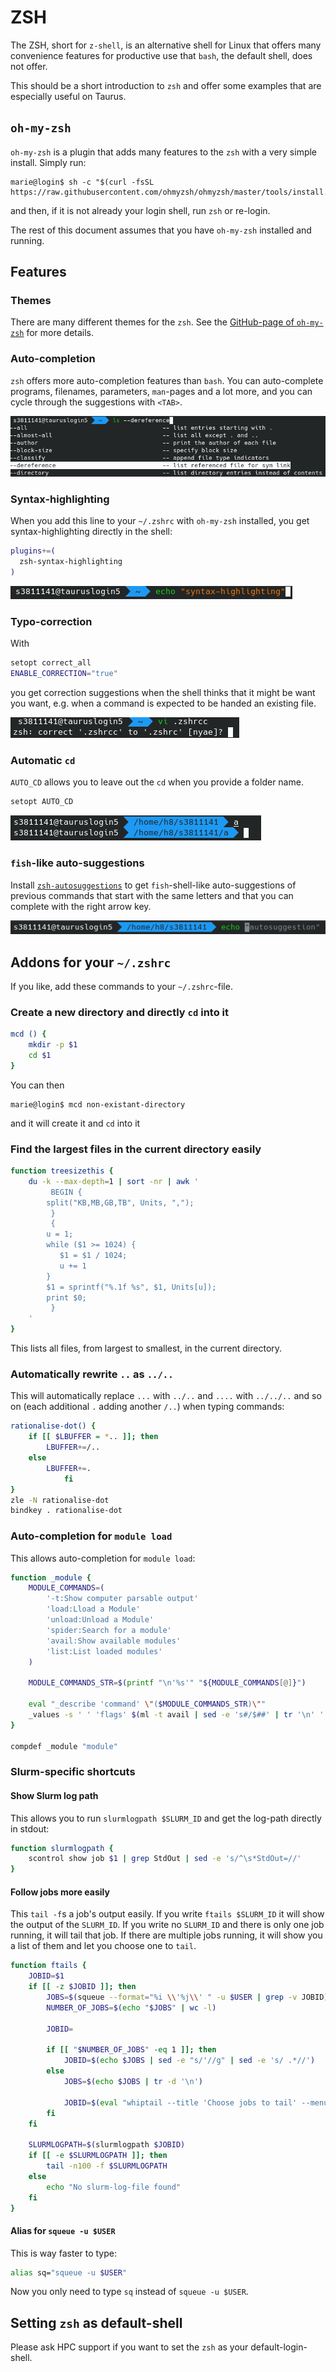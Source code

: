 # ZSH

The ZSH, short for `z-shell`, is an alternative shell for Linux that offers many convenience features
for productive use that `bash`, the default shell, does not offer.

This should be a short introduction to `zsh` and offer some examples that are especially useful on Taurus.

## `oh-my-zsh`

`oh-my-zsh` is a plugin that adds many features to the `zsh` with a very simple install. Simply run:

```
marie@login$ sh -c "$(curl -fsSL https://raw.githubusercontent.com/ohmyzsh/ohmyzsh/master/tools/install.sh)"
```

and then, if it is not already your login shell, run `zsh` or re-login.

The rest of this document assumes that you have `oh-my-zsh` installed and running.

## Features

### Themes

There are many different themes for the `zsh`. See the [GitHub-page of `oh-my-zsh`](https://github.com/ohmyzsh/ohmyzsh) for
more details.

### Auto-completion

`zsh` offers more auto-completion features than `bash`. You can auto-complete programs, filenames, parameters,
`man`-pages and a lot more, and you can cycle through the suggestions with `<TAB>`.

![Cycling through auto-completion for parameter names](misc/zsh_autocomplete_parameters.png)

### Syntax-highlighting

When you add this line to your `~/.zshrc` with `oh-my-zsh` installed, you get syntax-highlighting directly
in the shell:

```bash
plugins+=(
  zsh-syntax-highlighting
)
```

![Syntax-highlighting directly in the shell](misc/zsh_syntax_highlighting.png)

### Typo-correction

With

```bash
setopt correct_all
ENABLE_CORRECTION="true"
```

you get correction suggestions when the shell thinks that it might be want you want, e.g. when a command
is expected to be handed an existing file.


![Correction suggestion](misc/zsh_typo.png)

### Automatic `cd`

`AUTO_CD` allows you to leave out the `cd` when you provide a folder name.

```bash
setopt AUTO_CD
```

![Automatic cd](misc/zsh_autocd.png)


### `fish`-like auto-suggestions

Install [`zsh-autosuggestions`](https://github.com/zsh-users/zsh-autosuggestions) to get `fish`-shell-like
auto-suggestions  of previous commands that start with the same letters and that you can complete with the right
arrow key.

![Auto-suggestion](misc/zsh_autosuggestion.png)

## Addons for your `~/.zshrc`

If you like, add these commands to your `~/.zshrc`-file.



### Create a new directory and directly `cd` into it

```bash
mcd () {
    mkdir -p $1
    cd $1
}
```

You can then

```
marie@login$ mcd non-existant-directory
```

and it will create it and `cd` into it

### Find the largest files in the current directory easily

```bash
function treesizethis {
    du -k --max-depth=1 | sort -nr | awk '
         BEGIN {
        split("KB,MB,GB,TB", Units, ",");
         }
         {
        u = 1;
        while ($1 >= 1024) {
           $1 = $1 / 1024;
           u += 1
        }
        $1 = sprintf("%.1f %s", $1, Units[u]);
        print $0;
         }
    '
}
```

This lists all files, from largest to smallest, in the current directory.

### Automatically rewrite `..` as `../..`

This will automatically replace `...` with `../..` and `....` with `../../..` and so on (each additional `.`
adding another `/..`) when typing commands:

``` bash
rationalise-dot() {
    if [[ $LBUFFER = *.. ]]; then
        LBUFFER+=/..
    else
        LBUFFER+=.
            fi
}
zle -N rationalise-dot
bindkey . rationalise-dot
```

### Auto-completion for `module load`

This allows auto-completion for `module load`:

```bash
function _module {
    MODULE_COMMANDS=(
        '-t:Show computer parsable output'
        'load:Lload a Module'
        'unload:Unload a Module'
        'spider:Search for a module'
        'avail:Show available modules'
        'list:List loaded modules'
    )

    MODULE_COMMANDS_STR=$(printf "\n'%s'" "${MODULE_COMMANDS[@]}")

    eval "_describe 'command' \"($MODULE_COMMANDS_STR)\""
    _values -s ' ' 'flags' $(ml -t avail | sed -e 's#/$##' | tr '\n' ' ')
}

compdef _module "module"
```

### Slurm-specific shortcuts

#### Show Slurm log path

This allows you to run `slurmlogpath $SLURM_ID` and get the log-path directly in stdout:

```bash
function slurmlogpath {
    scontrol show job $1 | grep StdOut | sed -e 's/^\s*StdOut=//'
}
```

#### Follow jobs more easily

This `tail -f`s a job's output easily. If you write `ftails $SLURM_ID` it will show the output of the
`SLURM_ID`. If you write no `SLURM_ID` and there is only one job running, it will tail that job.
If there are multiple jobs running, it will show you a list of them and let you choose one to `tail`.

```bash
function ftails {
    JOBID=$1
    if [[ -z $JOBID ]]; then
        JOBS=$(squeue --format="%i \\'%j\\' " -u $USER | grep -v JOBID)
        NUMBER_OF_JOBS=$(echo "$JOBS" | wc -l)

        JOBID=

        if [[ "$NUMBER_OF_JOBS" -eq 1 ]]; then
            JOBID=$(echo $JOBS | sed -e "s/'//g" | sed -e 's/ .*//')
        else
            JOBS=$(echo $JOBS | tr -d '\n')

            JOBID=$(eval "whiptail --title 'Choose jobs to tail' --menu 'Choose Job to tail' 25 78 16 $JOBS" 3>&1 1>&2 2>&3)
        fi
    fi

    SLURMLOGPATH=$(slurmlogpath $JOBID)
    if [[ -e $SLURMLOGPATH ]]; then
        tail -n100 -f $SLURMLOGPATH
    else
        echo "No slurm-log-file found"
    fi
}
```

#### Alias for `squeue -u $USER`

This is way faster to type:

```bash
alias sq="squeue -u $USER"
```

Now you only need to type `sq` instead of `squeue -u $USER`.

## Setting `zsh` as default-shell

Please ask HPC support if you want to set the `zsh` as your default-login-shell.
